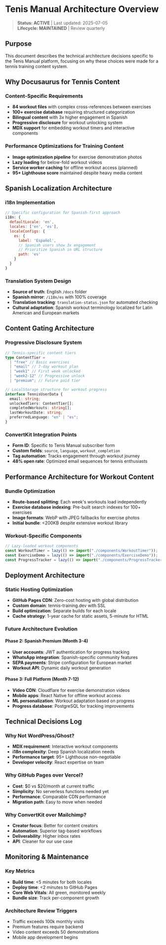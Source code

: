 # Tenis Manual Architecture Overview

> **Status: ACTIVE** | Last updated: 2025-07-05  
> **Lifecycle: MAINTAINED** | Review quarterly

## Purpose

This document describes the technical architecture decisions specific to the Tenis Manual platform, focusing on why these choices were made for a tennis training content system.

## Why Docusaurus for Tennis Content

### Content-Specific Requirements

- **84 workout files** with complex cross-references between exercises
- **100+ exercise database** requiring structured categorization
- **Bilingual content** with 3x higher engagement in Spanish
- **Progressive disclosure** for workout unlocking system
- **MDX support** for embedding workout timers and interactive components

### Performance Optimizations for Training Content

- **Image optimization pipeline** for exercise demonstration photos
- **Lazy loading** for below-fold workout videos
- **Service worker caching** for offline workout access (planned)
- **95+ Lighthouse score** maintained despite heavy media content

## Spanish Localization Architecture

### i18n Implementation

```javascript
// Specific configuration for Spanish-first approach
i18n: {
  defaultLocale: 'en',
  locales: ['en', 'es'],
  localeConfigs: {
    es: {
      label: 'Español',
      // Spanish users show 3x engagement
      // Prioritize Spanish in URL structure
      path: 'es'
    }
  }
}
```

### Translation System Design

- **Source of truth**: English `/docs` folder
- **Spanish mirror**: `/i18n/es` with 100% coverage
- **Translation tracking**: `translation-status.json` for automated checking
- **Cultural adaptation**: Spanish workout terminology localized for Latin American and European markets

## Content Gating Architecture

### Progressive Disclosure System

```typescript
// Tennis-specific content tiers
type ContentTier =
  | "free" // Basic exercises
  | "email" // 7-day workout plan
  | "week1" // First week unlocked
  | "week2-12" // Progressive unlock
  | "premium"; // Future paid tier

// LocalStorage structure for workout progress
interface TennisUserData {
  email: string;
  unlockedTiers: ContentTier[];
  completedWorkouts: string[];
  lastWorkoutDate: string;
  preferredLanguage: "en" | "es";
}
```

### ConvertKit Integration Points

- **Form ID**: Specific to Tenis Manual subscriber form
- **Custom fields**: `source`, `language`, `workout_completion`
- **Tag automation**: Tracks engagement through workout journey
- **48% open rate**: Optimized email sequences for tennis enthusiasts

## Performance Architecture for Workout Content

### Bundle Optimization

- **Route-based splitting**: Each week's workouts load independently
- **Exercise database indexing**: Pre-built search indexes for 100+ exercises
- **Image formats**: WebP with JPEG fallbacks for exercise photos
- **Initial bundle**: <200KB despite extensive workout library

### Workout-Specific Components

```typescript
// Lazy-loaded workout components
const WorkoutTimer = lazy(() => import("./components/WorkoutTimer"));
const ExerciseDemo = lazy(() => import("./components/ExerciseDemo"));
const ProgressTracker = lazy(() => import("./components/ProgressTracker"));
```

## Deployment Architecture

### Static Hosting Optimization

- **GitHub Pages CDN**: Zero-cost hosting with global distribution
- **Custom domain**: tennis-training.dev with SSL
- **Build optimization**: Separate builds for each locale
- **Cache strategy**: 1-year cache for static assets, 5-minute for HTML

### Future Architecture Evolution

#### Phase 2: Spanish Premium (Month 3-4)

- **User accounts**: JWT authentication for progress tracking
- **WhatsApp integration**: Spanish-specific community features
- **SEPA payments**: Stripe configuration for European market
- **Workout API**: Dynamic daily workout generation

#### Phase 3: Full Platform (Month 7-12)

- **Video CDN**: Cloudflare for exercise demonstration videos
- **Mobile apps**: React Native for offline workout access
- **ML personalization**: Workout adaptation based on progress
- **Progress database**: PostgreSQL for tracking improvements

## Technical Decisions Log

### Why Not WordPress/Ghost?

- **MDX requirement**: Interactive workout components
- **i18n complexity**: Deep Spanish localization needs
- **Performance target**: 95+ Lighthouse non-negotiable
- **Developer velocity**: React expertise on team

### Why GitHub Pages over Vercel?

- **Cost**: $0 vs $20/month at current traffic
- **Simplicity**: No serverless functions needed yet
- **Performance**: Comparable CDN performance
- **Migration path**: Easy to move when needed

### Why ConvertKit over Mailchimp?

- **Creator focus**: Better for content creators
- **Automation**: Superior tag-based workflows
- **Deliverability**: Higher inbox rates
- **API**: Cleaner for our use case

## Monitoring & Maintenance

### Key Metrics

- **Build time**: <5 minutes for both locales
- **Deploy time**: <2 minutes to GitHub Pages
- **Core Web Vitals**: All green, monitored weekly
- **Bundle size**: Track per-component growth

### Architecture Review Triggers

- Traffic exceeds 100k monthly visits
- Premium features require backend
- Video content exceeds 50 demonstrations
- Mobile app development begins
